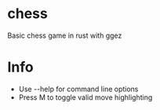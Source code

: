 # chess

Basic chess game in rust with ggez

# Info
- Use --help for command line options
- Press M to toggle valid move highlighting
